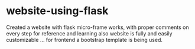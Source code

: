 # website-using-flask
Created a website with flask micro-frame works, with proper comments on every step for reference  and learning also website is fully and easily customizable ...
for frontend a bootstrap template is being used.
